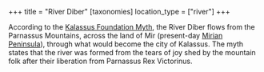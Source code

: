 +++
title = "River Diber"
[taxonomies]
location_type = ["river"]
+++

According to the [Kalassus Foundation Myth](@/world-novelty/kalassus-foundation-myth.md), 
the River Diber flows from the Parnassus Mountains, across the land of Mir (present-day 
[Mirian Peninsula](@/locations/mirian-peninsula.md)), through what would become the 
city of Kalassus. The myth states that the river was formed from the tears of joy shed 
by the mountain folk after their liberation from Parnassus Rex Victorinus. 
